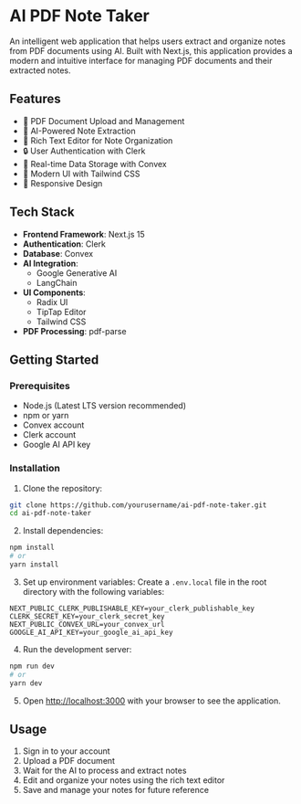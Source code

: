 # AI PDF Note Taker

An intelligent web application that helps users extract and organize notes from PDF documents using AI. Built with Next.js, this application provides a modern and intuitive interface for managing PDF documents and their extracted notes.

## Features

- 📄 PDF Document Upload and Management
- 🤖 AI-Powered Note Extraction
- 📝 Rich Text Editor for Note Organization
- 🔒 User Authentication with Clerk
- 💾 Real-time Data Storage with Convex
- 🎨 Modern UI with Tailwind CSS
- 📱 Responsive Design

## Tech Stack

- **Frontend Framework**: Next.js 15
- **Authentication**: Clerk
- **Database**: Convex
- **AI Integration**: 
  - Google Generative AI
  - LangChain
- **UI Components**:
  - Radix UI
  - TipTap Editor
  - Tailwind CSS
- **PDF Processing**: pdf-parse

## Getting Started

### Prerequisites

- Node.js (Latest LTS version recommended)
- npm or yarn
- Convex account
- Clerk account
- Google AI API key

### Installation

1. Clone the repository:
```bash
git clone https://github.com/yourusername/ai-pdf-note-taker.git
cd ai-pdf-note-taker
```

2. Install dependencies:
```bash
npm install
# or
yarn install
```

3. Set up environment variables:
Create a `.env.local` file in the root directory with the following variables:
```env
NEXT_PUBLIC_CLERK_PUBLISHABLE_KEY=your_clerk_publishable_key
CLERK_SECRET_KEY=your_clerk_secret_key
NEXT_PUBLIC_CONVEX_URL=your_convex_url
GOOGLE_AI_API_KEY=your_google_ai_api_key
```

4. Run the development server:
```bash
npm run dev
# or
yarn dev
```

5. Open [http://localhost:3000](http://localhost:3000) with your browser to see the application.

## Usage

1. Sign in to your account
2. Upload a PDF document
3. Wait for the AI to process and extract notes
4. Edit and organize your notes using the rich text editor
5. Save and manage your notes for future reference

